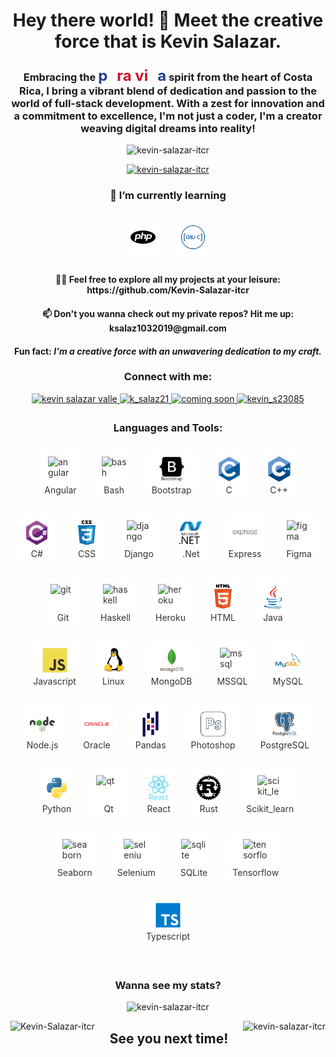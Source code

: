 <h1 align="center">Hey there world! 👋 Meet the creative force that is Kevin Salazar.</h1>
<h3 align="center">
Embracing the <span class="texto" style="font-size: 24px;font-size: 24px;display: inline-block;"><span style="color: #1E4094">p</span><span style="color: #ffffff">u</span><span style="color: #ce1126">ra vi</span><span style="color: #ffffff">d</span><span style="color: #1E4094">a</span></span> spirit from the heart of Costa Rica, I bring a vibrant blend of dedication and passion to the world of full-stack development. 
With a zest for innovation and a commitment to excellence, I'm not just a coder, I'm a creator weaving digital dreams into reality!
</h3>
<p align="center"> <img src="https://komarev.com/ghpvc/?username=kevin-salazar-itcr&label=Profile%20views&color=0e75b6&style=flat" alt="kevin-salazar-itcr" /> </p>
<p align="center"> <a href="https://github.com/ryo-ma/github-profile-trophy"><img src="https://github-profile-trophy.vercel.app/?username=kevin-salazar-itcr" alt="kevin-salazar-itcr" /></a> </p>
<h3 align = "center">🌱 I’m currently learning </h3>
<div style="display: flex; flex-direction: row; justify-content: center; align-items: center; text-align: center;">
    <a href="https://www.php.net/" target="_blank" rel="noreferrer" style="margin: 10px;width: 40px;height: 40px;padding: 10px;background-color: white;border-radius: 5px;display: flex;flex-direction: column;align-items: center;text-decoration: none;color: #333"> 
        <img style="width: 40px;height: 40px;" src="https://raw.githubusercontent.com/devicons/devicon/master/icons/php/php-plain.svg" alt="php" width="40" height="40"/> 
    </a> 
    <a style="margin: 10px;width: 40px;height: 40px;padding: 10px;background-color: white;border-radius: 5px;display: flex;flex-direction: column;align-items: center;text-decoration: none;color: #333;"href="https://developer.apple.com/library/archive/documentation/Cocoa/Conceptual/ProgrammingWithObjectiveC/Introduction/Introduction.html" target="_blank" rel="noreferrer"> 
        <img style="width: 40px;height: 40px;margin-bottom: 5px;" src="https://raw.githubusercontent.com/devicons/devicon/master/icons/objectivec/objectivec-plain.svg" alt="objective-c" width="40" height="40"/> 
    </a> 
</div>
<h4 align= "center">👨‍💻 Feel free to explore all my projects at your leisure: <a><b>https://github.com/Kevin-Salazar-itcr</b></a></h4>
<h4 align= "center">📫 Don't you wanna check out my private repos? Hit me up: <a><b>ksalaz1032019@gmail.com</b></a></h4>
<h4 align= "center">Fun fact: <b><i>I'm a creative force with an unwavering dedication to my craft.</i></b></h4>
<h3 align="center">Connect with me:</h3>
<p align="center">
    <a href="https://www.facebook.com/kevin.salazarvalle.5/" target="blank">
        <img style="width: 40px;height: 40px;margin-bottom: 5px;" align="center" src="https://raw.githubusercontent.com/rahuldkjain/github-profile-readme-generator/master/src/images/icons/Social/facebook.svg" alt="kevin salazar valle" height="30" width="40" />
    </a>
    <a href="https://instagram.com/k_salaz21" target="blank">
        <img style="width: 40px;height: 40px;margin-bottom: 5px;" align="center" src="https://raw.githubusercontent.com/rahuldkjain/github-profile-readme-generator/master/src/images/icons/Social/instagram.svg" alt="k_salaz21" height="30" width="40" />
    </a>
    <a href="coming soon" target="blank">
        <img style="width: 40px;height: 40px;margin-bottom: 5px;" align="center" src="https://raw.githubusercontent.com/rahuldkjain/github-profile-readme-generator/master/src/images/icons/Social/linked-in-alt.svg" alt="coming soon" height="30" width="40" />
    </a>
    <a href="https://discord.gg/kevin_s23085" target="blank">
        <img style="width: 40px;height: 40px;margin-bottom: 5px;" align="center" src="https://raw.githubusercontent.com/rahuldkjain/github-profile-readme-generator/master/src/images/icons/Social/discord.svg" alt="kevin_s23085" height="30" width="40" />
    </a>
</p>
<h3 align="center">Languages and Tools:</h3>
<div class="tools-container" style="display: flex;flex-wrap: wrap;justify-content: center;">
    <a href="https://angular.io" target="_blank" rel="noreferrer" style="margin: 10px;padding: 10px;background-color: white;border-radius: 5px;display: flex;flex-direction: column;align-items: center;text-decoration: none;color: #333;">
    <img style="width: 40px;height: 40px;margin-bottom: 5px;" src="https://angular.io/assets/images/logos/angular/angular.svg" alt="angular"/>
    Angular
    </a>
    <a href="https://www.gnu.org/software/bash/" target="_blank" rel="noreferrer" style="margin: 10px;padding: 10px;background-color: white;border-radius: 5px;display: flex;flex-direction: column;align-items: center;text-decoration: none;color: #333;">
    <img style="width: 40px;height: 40px;margin-bottom: 5px;" src="https://www.vectorlogo.zone/logos/gnu_bash/gnu_bash-icon.svg" alt="bash"/>
    Bash
    </a>
    <a href="https://getbootstrap.com" target="_blank" rel="noreferrer" style="margin: 10px;padding: 10px;background-color: white;border-radius: 5px;display: flex;flex-direction: column;align-items: center;text-decoration: none;color: #333;">
    <img style="width: 40px;height: 40px;margin-bottom: 5px;" src="https://raw.githubusercontent.com/devicons/devicon/master/icons/bootstrap/bootstrap-plain-wordmark.svg" alt="bootstrap"/>
    Bootstrap
    </a>
    <a href="https://www.cprogramming.com/" target="_blank" rel="noreferrer" style="margin: 10px;padding: 10px;background-color: white;border-radius: 5px;display: flex;flex-direction: column;align-items: center;text-decoration: none;color: #333;"> <img style="width: 40px;height: 40px;margin-bottom: 5px;" src="https://raw.githubusercontent.com/devicons/devicon/master/icons/c/c-original.svg" alt="c" width="40" height="40"/> C </a> 
    <a href="https://www.w3schools.com/cpp/" target="_blank" rel="noreferrer" style="margin: 10px;padding: 10px;background-color: white;border-radius: 5px;display: flex;flex-direction: column;align-items: center;text-decoration: none;color: #333;"> <img style="width: 40px;height: 40px;margin-bottom: 5px;" src="https://raw.githubusercontent.com/devicons/devicon/master/icons/cplusplus/cplusplus-original.svg" alt="cplusplus" width="40" height="40"/> C++</a> <a href="https://www.w3schools.com/cs/" target="_blank" rel="noreferrer" style="margin: 10px;padding: 10px;background-color: white;border-radius: 5px;display: flex;flex-direction: column;align-items: center;text-decoration: none;color: #333;"> <img style="width: 40px;height: 40px;margin-bottom: 5px;" src="https://raw.githubusercontent.com/devicons/devicon/master/icons/csharp/csharp-original.svg" alt="csharp" width="40" height="40"/> C#</a> <a href="https://www.w3schools.com/css/" target="_blank" rel="noreferrer" style="margin: 10px;padding: 10px;background-color: white;border-radius: 5px;display: flex;flex-direction: column;align-items: center;text-decoration: none;color: #333;"> <img style="width: 40px;height: 40px;margin-bottom: 5px;" src="https://raw.githubusercontent.com/devicons/devicon/master/icons/css3/css3-original-wordmark.svg" alt="css3" width="40" height="40"/> CSS</a> <a href="https://www.djangoproject.com/" target="_blank" rel="noreferrer" style="margin: 10px;padding: 10px;background-color: white;border-radius: 5px;display: flex;flex-direction: column;align-items: center;text-decoration: none;color: #333;"> <img style="width: 40px;height: 40px;margin-bottom: 5px;" src="https://cdn.worldvectorlogo.com/logos/django.svg" alt="django" width="40" height="40"/>Django </a> <a href="https://dotnet.microsoft.com/" target="_blank" rel="noreferrer" style="margin: 10px;padding: 10px;background-color: white;border-radius: 5px;display: flex;flex-direction: column;align-items: center;text-decoration: none;color: #333;"> <img style="width: 40px;height: 40px;margin-bottom: 5px;" src="https://raw.githubusercontent.com/devicons/devicon/master/icons/dot-net/dot-net-original-wordmark.svg" alt="dotnet" width="40" height="40"/> .Net</a> <a href="https://expressjs.com" target="_blank" rel="noreferrer" style="margin: 10px;padding: 10px;background-color: white;border-radius: 5px;display: flex;flex-direction: column;align-items: center;text-decoration: none;color: #333;"> <img style="width: 40px;height: 40px;margin-bottom: 5px;" src="https://raw.githubusercontent.com/devicons/devicon/master/icons/express/express-original-wordmark.svg" alt="express" width="40" height="40"/>Express </a> <a href="https://www.figma.com/" target="_blank" rel="noreferrer" style="margin: 10px;padding: 10px;background-color: white;border-radius: 5px;display: flex;flex-direction: column;align-items: center;text-decoration: none;color: #333;"> <img style="width: 40px;height: 40px;margin-bottom: 5px;" src="https://www.vectorlogo.zone/logos/figma/figma-icon.svg" alt="figma" width="40" height="40"/>Figma </a> <a href="https://git-scm.com/" target="_blank" rel="noreferrer" style="margin: 10px;padding: 10px;background-color: white;border-radius: 5px;display: flex;flex-direction: column;align-items: center;text-decoration: none;color: #333;"> <img style="width: 40px;height: 40px;margin-bottom: 5px;" src="https://www.vectorlogo.zone/logos/git-scm/git-scm-icon.svg" alt="git" width="40" height="40"/>Git </a> <a href="https://www.haskell.org/" target="_blank" rel="noreferrer" style="margin: 10px;padding: 10px;background-color: white;border-radius: 5px;display: flex;flex-direction: column;align-items: center;text-decoration: none;color: #333;"> <img style="width: 40px;height: 40px;margin-bottom: 5px;" src="https://upload.wikimedia.org/wikipedia/commons/1/1c/Haskell-Logo.svg" alt="haskell" width="40" height="40"/> Haskell </a> <a href="https://heroku.com" target="_blank" rel="noreferrer" style="margin: 10px;padding: 10px;background-color: white;border-radius: 5px;display: flex;flex-direction: column;align-items: center;text-decoration: none;color: #333;"> <img style="width: 40px;height: 40px;margin-bottom: 5px;" src="https://www.vectorlogo.zone/logos/heroku/heroku-icon.svg" alt="heroku" width="40" height="40"/> Heroku</a> <a href="https://www.w3.org/html/" target="_blank" rel="noreferrer" style="margin: 10px;padding: 10px;background-color: white;border-radius: 5px;display: flex;flex-direction: column;align-items: center;text-decoration: none;color: #333;"> <img style="width: 40px;height: 40px;margin-bottom: 5px;" src="https://raw.githubusercontent.com/devicons/devicon/master/icons/html5/html5-original-wordmark.svg" alt="html5" width="40" height="40"/> HTML </a> <a href="https://www.java.com" target="_blank" rel="noreferrer" style="margin: 10px;padding: 10px;background-color: white;border-radius: 5px;display: flex;flex-direction: column;align-items: center;text-decoration: none;color: #333;"> <img style="width: 40px;height: 40px;margin-bottom: 5px;" src="https://raw.githubusercontent.com/devicons/devicon/master/icons/java/java-original.svg" alt="java" width="40" height="40"/> Java</a> <a href="https://developer.mozilla.org/en-US/docs/Web/JavaScript" target="_blank" rel="noreferrer" style="margin: 10px;padding: 10px;background-color: white;border-radius: 5px;display: flex;flex-direction: column;align-items: center;text-decoration: none;color: #333;"> <img style="width: 40px;height: 40px;margin-bottom: 5px;" src="https://raw.githubusercontent.com/devicons/devicon/master/icons/javascript/javascript-original.svg" alt="javascript" width="40" height="40"/> Javascript</a> <a href="https://www.linux.org/" target="_blank" rel="noreferrer" style="margin: 10px;padding: 10px;background-color: white;border-radius: 5px;display: flex;flex-direction: column;align-items: center;text-decoration: none;color: #333;"> <img style="width: 40px;height: 40px;margin-bottom: 5px;" src="https://raw.githubusercontent.com/devicons/devicon/master/icons/linux/linux-original.svg" alt="linux" width="40" height="40"/> Linux</a> <a href="https://www.mongodb.com/" target="_blank" rel="noreferrer" style="margin: 10px;padding: 10px;background-color: white;border-radius: 5px;display: flex;flex-direction: column;align-items: center;text-decoration: none;color: #333;"> <img style="width: 40px;height: 40px;margin-bottom: 5px;" src="https://raw.githubusercontent.com/devicons/devicon/master/icons/mongodb/mongodb-original-wordmark.svg" alt="mongodb" width="40" height="40"/> MongoDB</a> <a href="https://www.microsoft.com/en-us/sql-server" target="_blank" rel="noreferrer" style="margin: 10px;padding: 10px;background-color: white;border-radius: 5px;display: flex;flex-direction: column;align-items: center;text-decoration: none;color: #333;"> <img style="width: 40px;height: 40px;margin-bottom: 5px;" src="https://www.svgrepo.com/show/303229/microsoft-sql-server-logo.svg" alt="mssql" width="40" height="40"/> MSSQL </a> <a href="https://www.mysql.com/" target="_blank" rel="noreferrer" style="margin: 10px;padding: 10px;background-color: white;border-radius: 5px;display: flex;flex-direction: column;align-items: center;text-decoration: none;color: #333;"> <img style="width: 40px;height: 40px;margin-bottom: 5px;" src="https://raw.githubusercontent.com/devicons/devicon/master/icons/mysql/mysql-original-wordmark.svg" alt="mysql" width="40" height="40"/> MySQL</a> <a href="https://nodejs.org" target="_blank" rel="noreferrer" style="margin: 10px;padding: 10px;background-color: white;border-radius: 5px;display: flex;flex-direction: column;align-items: center;text-decoration: none;color: #333;"> <img style="width: 40px;height: 40px;margin-bottom: 5px;" src="https://raw.githubusercontent.com/devicons/devicon/master/icons/nodejs/nodejs-original-wordmark.svg" alt="nodejs" width="40" height="40"/> Node.js</a> <a href="https://www.oracle.com/" target="_blank" rel="noreferrer" style="margin: 10px;padding: 10px;background-color: white;border-radius: 5px;display: flex;flex-direction: column;align-items: center;text-decoration: none;color: #333;"> <img style="width: 40px;height: 40px;margin-bottom: 5px;" src="https://raw.githubusercontent.com/devicons/devicon/master/icons/oracle/oracle-original.svg" alt="oracle" width="40" height="40"/> Oracle</a> <a href="https://pandas.pydata.org/" target="_blank" rel="noreferrer" style="margin: 10px;padding: 10px;background-color: white;border-radius: 5px;display: flex;flex-direction: column;align-items: center;text-decoration: none;color: #333;"> <img style="width: 40px;height: 40px;margin-bottom: 5px;" src="https://raw.githubusercontent.com/devicons/devicon/2ae2a900d2f041da66e950e4d48052658d850630/icons/pandas/pandas-original.svg" alt="pandas" width="40" height="40"/> Pandas</a> <a href="https://www.photoshop.com/en" target="_blank" rel="noreferrer" style="margin: 10px;padding: 10px;background-color: white;border-radius: 5px;display: flex;flex-direction: column;align-items: center;text-decoration: none;color: #333;"> <img style="width: 40px;height: 40px;margin-bottom: 5px;" src="https://raw.githubusercontent.com/devicons/devicon/master/icons/photoshop/photoshop-line.svg" alt="photoshop" width="40" height="40"/>Photoshop </a> <a href="https://www.postgresql.org" target="_blank" rel="noreferrer" style="margin: 10px;padding: 10px;background-color: white;border-radius: 5px;display: flex;flex-direction: column;align-items: center;text-decoration: none;color: #333;"> <img style="width: 40px;height: 40px;margin-bottom: 5px;" src="https://raw.githubusercontent.com/devicons/devicon/master/icons/postgresql/postgresql-original-wordmark.svg" alt="postgresql" width="40" height="40"/> PostgreSQL</a> <a href="https://www.python.org" target="_blank" rel="noreferrer" style="margin: 10px;padding: 10px;background-color: white;border-radius: 5px;display: flex;flex-direction: column;align-items: center;text-decoration: none;color: #333;"> <img style="width: 40px;height: 40px;margin-bottom: 5px;" src="https://raw.githubusercontent.com/devicons/devicon/master/icons/python/python-original.svg" alt="python" width="40" height="40"/> Python</a> <a href="https://www.qt.io/" target="_blank" rel="noreferrer" style="margin: 10px;padding: 10px;background-color: white;border-radius: 5px;display: flex;flex-direction: column;align-items: center;text-decoration: none;color: #333;"> <img style="width: 40px;height: 40px;margin-bottom: 5px;" src="https://upload.wikimedia.org/wikipedia/commons/0/0b/Qt_logo_2016.svg" alt="qt" width="40" height="40"/>Qt </a> <a href="https://reactjs.org/" target="_blank" rel="noreferrer" style="margin: 10px;padding: 10px;background-color: white;border-radius: 5px;display: flex;flex-direction: column;align-items: center;text-decoration: none;color: #333;"> <img style="width: 40px;height: 40px;margin-bottom: 5px;" src="https://raw.githubusercontent.com/devicons/devicon/master/icons/react/react-original-wordmark.svg" alt="react" width="40" height="40"/>React </a> <a href="https://www.rust-lang.org" target="_blank" rel="noreferrer" style="margin: 10px;padding: 10px;background-color: white;border-radius: 5px;display: flex;flex-direction: column;align-items: center;text-decoration: none;color: #333;"> <img style="width: 40px;height: 40px;margin-bottom: 5px;" src="https://raw.githubusercontent.com/devicons/devicon/master/icons/rust/rust-plain.svg" alt="rust" width="40" height="40"/>Rust </a> <a href="https://scikit-learn.org/" target="_blank" rel="noreferrer" style="margin: 10px;padding: 10px;background-color: white;border-radius: 5px;display: flex;flex-direction: column;align-items: center;text-decoration: none;color: #333;"> <img style="width: 40px;height: 40px;margin-bottom: 5px;" src="https://upload.wikimedia.org/wikipedia/commons/0/05/Scikit_learn_logo_small.svg" alt="scikit_learn" width="40" height="40"/> Scikit_learn</a> <a href="https://seaborn.pydata.org/" target="_blank" rel="noreferrer" style="margin: 10px;padding: 10px;background-color: white;border-radius: 5px;display: flex;flex-direction: column;align-items: center;text-decoration: none;color: #333;"> <img style="width: 40px;height: 40px;margin-bottom: 5px;" src="https://seaborn.pydata.org/_images/logo-mark-lightbg.svg" alt="seaborn" width="40" height="40"/> Seaborn</a> <a href="https://www.selenium.dev" target="_blank" rel="noreferrer" style="margin: 10px;padding: 10px;background-color: white;border-radius: 5px;display: flex;flex-direction: column;align-items: center;text-decoration: none;color: #333;"> <img style="width: 40px;height: 40px;margin-bottom: 5px;" src="https://raw.githubusercontent.com/detain/svg-logos/780f25886640cef088af994181646db2f6b1a3f8/svg/selenium-logo.svg" alt="selenium" width="40" height="40"/> Selenium</a> <a href="https://www.sqlite.org/" target="_blank" rel="noreferrer" style="margin: 10px;padding: 10px;background-color: white;border-radius: 5px;display: flex;flex-direction: column;align-items: center;text-decoration: none;color: #333;"> <img style="width: 40px;height: 40px;margin-bottom: 5px;" src="https://www.vectorlogo.zone/logos/sqlite/sqlite-icon.svg" alt="sqlite" width="40" height="40"/> SQLite</a> <a href="https://www.tensorflow.org" target="_blank" rel="noreferrer" style="margin: 10px;padding: 10px;background-color: white;border-radius: 5px;display: flex;flex-direction: column;align-items: center;text-decoration: none;color: #333;"> <img style="width: 40px;height: 40px;margin-bottom: 5px;" src="https://www.vectorlogo.zone/logos/tensorflow/tensorflow-icon.svg" alt="tensorflow" width="40" height="40"/> Tensorflow</a> <a href="https://www.typescriptlang.org/" target="_blank" rel="noreferrer" style="margin: 10px;padding: 10px;background-color: white;border-radius: 5px;display: flex;flex-direction: column;align-items: center;text-decoration: none;color: #333;"> <img style="width: 40px;height: 40px;margin-bottom: 5px;" src="https://raw.githubusercontent.com/devicons/devicon/master/icons/typescript/typescript-original.svg" alt="typescript" width="40" height="40"/> Typescript</a>
</div>
</br>
<h3 align="center">Wanna see my stats?</h3>
<p align="center" ><img src="https://github-readme-stats.vercel.app/api/top-langs?username=kevin-salazar-itcr&show_icons=true&locale=en&layout=compact" alt="kevin-salazar-itcr" /></p>
<p><img align="left" src="https://github-readme-streak-stats.herokuapp.com/?user=Kevin-Salazar-itcr&" alt="Kevin-Salazar-itcr" /></p>
<p><img align="right" src="https://github-readme-stats.vercel.app/api?username=kevin-salazar-itcr&show_icons=true&locale=en" alt="kevin-salazar-itcr" /></p>
<h2 align="center">See you next time!</h2>

